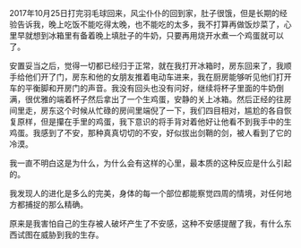 2017年10月25日打完羽毛球回来，风尘仆仆的回到家，肚子很饿，但是长期的经验告诉我，晚上吃饭不能吃得太晚，也不能吃的太多，我不打算再做饭炒菜了，心里早就想到冰箱里有备着晚上填肚子的牛奶，只要再用烧开水煮一个鸡蛋就可以了。

安置妥当之后，觉得一切都已经归于正常，就在我打开冰箱时，房东回来了，我顺手给他们开了门，房东和他的女朋友推着电动车进来，我在厨房能够听见他们打开车的平衡脚和开房门的声音。我没有回头也没有问好，继续将杯子里面的牛奶倒满，很优雅的端着杯子然后拿出了一个生鸡蛋，安静的关上冰箱。然后正经的往房间里走，房东这个时候从忙碌的房间里端倪了一下，我们四目相对，尴尬的各自恢复原样，但是攥在手里的鸡蛋，我下意识的将手背对着他好让他看不到我手中的生鸡蛋。我感到了不安，那种真真切切的不安，好似拔出剑鞘的剑，被人看到了它的冷漠。

我一直不明白这是为什么，为什么会有这样的心里，最本质的这种反应是什么引起的。

我发现人的进化是多么的完美，身体的每一个部位都能察觉四周的情境，对任何地方都捕捉的那么精确。

原来是我害怕自己的生存被人破坏产生了不安感，这种不安感提醒了我，有什么东西试图在威胁到我的生存。

